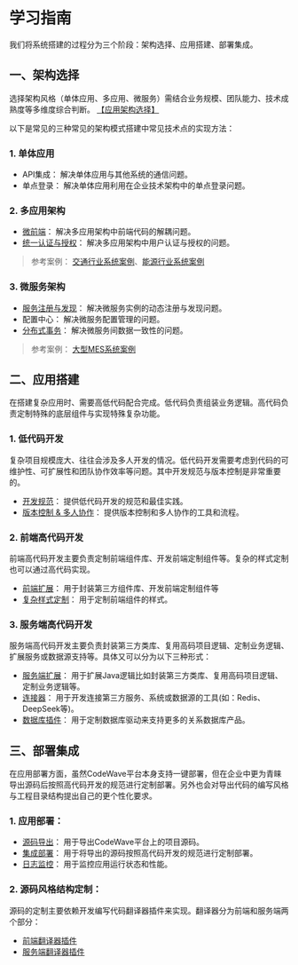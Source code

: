 # 学习指南


<object data="a2.svg" type="image/svg+xml" style="max-width: 100%;"></object>

我们将系统搭建的过程分为三个阶段：架构选择、应用搭建、部署集成。


## 一、架构选择
选择架构风格（单体应用、多应用、微服务）需结合业务规模、团队能力、技术成熟度等多维度综合判断。 [【应用架构选择】](./architecture/index.md)

以下是常见的三种常见的架构模式搭建中常见技术点的实现方法：
### 1. 单体应用
   - API集成： 解决单体应用与其他系统的通信问题。
   - 单点登录： 解决单体应用利用在企业技术架构中的单点登录问题。
### 2. 多应用架构
   
   - [微前端](./architecture/micro-frontend.md)： 解决多应用架构中前端代码的解耦问题。
   - [统一认证与授权](./architecture/authentication.md)： 解决多应用架构中用户认证与授权的问题。
   
   > 参考案例：  [交通行业系统案例](./architecture/case03.md)、[能源行业系统案例](./architecture/case02.md)

### 3. 微服务架构 
   - [服务注册与发现](./architecture/microservice.md)： 解决微服务实例的动态注册与发现问题。
   - 配置中心： 解决微服务配置管理的问题。
   - [分布式事务](./architecture/multi-application-transaction.md)： 解决微服务间数据一致性的问题。

   > 参考案例： [大型MES系统案例](./architecture/micro-application-case.md)



## 二、应用搭建

在搭建复杂应用时、需要高低代码配合完成。低代码负责组装业务逻辑。高代码负责定制特殊的底层组件与实现特殊复杂功能。

### 1. 低代码开发
   复杂项目规模庞大、往往会涉及多人开发的情况。低代码开发需要考虑到代码的可维护性、可扩展性和团队协作效率等问题。其中开发规范与版本控制是非常重要的。

   - [开发规范](./development/rule.md)： 提供低代码开发的规范和最佳实践。
   - [版本控制 & 多人协作](./development/version_team.md)： 提供版本控制和多人协作的工具和流程。
### 2. 前端高代码开发
   前端高代码开发主要负责定制前端组件库、开发前端定制组件等。复杂的样式定制也可以通过高代码实现。

   - [前端扩展](./development/frontend.md)： 用于封装第三方组件库、开发前端定制组件等
   - [复杂样式定制](./development/componentsStyle.md)： 用于定制前端组件的样式。
  
### 3. 服务端高代码开发
   服务端高代码开发主要负责封装第三方类库、复用高码项目逻辑、定制业务逻辑、扩展服务或数据源支持等。具体又可以分为以下三种形式：

   - [服务端扩展](./development/serverend.md)： 用于扩展Java逻辑比如封装第三方类库、复用高码项目逻辑、定制业务逻辑等。
   - [连接器](./development/connector.md)： 用于开发连接第三方服务、系统或数据源的工具(如：Redis、DeepSeek等)。
   - [数据库插件](./development/owl.md)： 用于定制数据库驱动来支持更多的关系数据库产品。


## 三、部署集成
在应用部署方面，虽然CodeWave平台本身支持一键部署，但在企业中更为青睐导出源码后按照高代码开发的规范进行定制部署。另外也会对导出代码的编写风格与工程目录结构提出自己的更个性化要求。

### 1. 应用部署：
   - [源码导出](./deployment/export.md)： 用于导出CodeWave平台上的项目源码。
   - [集成部署](./deployment/multi-application-deploy.md)： 用于将导出的源码按照高代码开发的规范进行定制部署。
   - [日志监控](./deployment/log-monitor.md)： 用于监控应用运行状态和性能。
  
### 2. 源码风格结构定制：
   源码的定制主要依赖开发编写代码翻译器插件来实现。翻译器分为前端和服务端两个部分：
   - [前端翻译器插件](./deployment/frontend-generator-plugin.md)
   - [服务端翻译器插件](./deployment/backend-generator-plugin.md)


